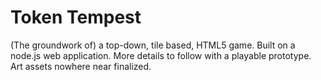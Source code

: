 Token Tempest
=============

(The groundwork of) a top-down, tile based, HTML5 game. Built on a node.js web application. More details to follow with a playable prototype. Art assets nowhere near finalized.
